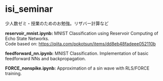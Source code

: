 # isi_seminar

少人数ゼミ・授業のためのお勉強。リザバー計算など

<b>reservoir_mnist.ipynb:</b> MNIST Classification using Reservoir Computing of Echo State Networks.<br>
Code based on: https://qiita.com/pokotsun/items/dd8eb48fadeee052110b

<b>feedforward_nn.ipynb:</b> MNIST Classification. Implementation of basic feedforward NNs and backpropagation.

<b>FORCE_nonspike.ipynb:</b> Approximation of a sin wave with RLS/FORCE training.
